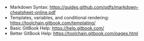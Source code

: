 * Markdown Syntax: https://guides.github.com/pdfs/markdown-cheatsheet-online.pdf
* Templates, variables, and conditional rendering: https://toolchain.gitbook.com/templating/
* Basic GitBook Help: https://help.gitbook.com/
* Better GitBook Help: https://toolchain.gitbook.com/pages.html

